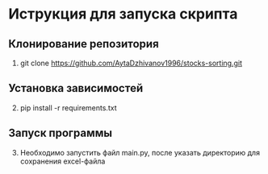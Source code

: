 # Иструкция для запуска скрипта
## Клонирование репозитория
1. git clone https://github.com/AytaDzhivanov1996/stocks-sorting.git
## Установка зависимостей
2. pip install -r requirements.txt
## Запуск программы
3. Необходимо запустить файл main.py, после указать директорию для сохранения excel-файла
